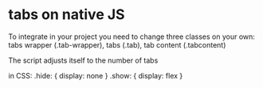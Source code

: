 # tabs on native JS

To integrate in your project you need to change three classes on your own: tabs wrapper (.tab-wrapper), tabs (.tab), tab content (.tabcontent)

The script adjusts itself to the number of tabs

in CSS:
  .hide: {
    display: none
  }
  .show: {
    display: flex
  }
